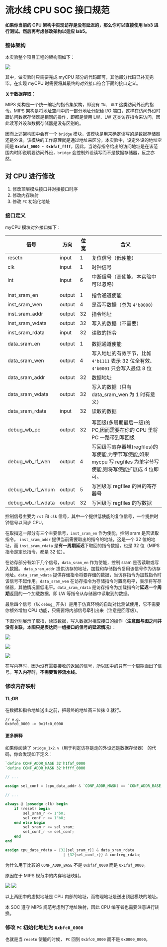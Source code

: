 # 流水线 CPU SOC 接口规范

**如果你当前的 CPU 架构中实现访存是没有延迟的，那么你可以直接使用 lab3 进行测试。然后再考虑修改架构以适应 lab5。**

### 整体架构
本实验整个项目工程的架构图如下：

![](./img/../../img/lab3/p1.png)

其中，做实验时只需要完成 myCPU 部分的代码即可，其他部分代码已补充完毕。在实现 myCPU 时需要将其最终的对外接口符合下面的接口定义。

**关于数据存取：**

MIPS 架构是一个统一编址的指令集架构，即没有 `IN`、 `OUT` 这类访问外设的指令。MIPS 架构是将地址空间中的一部分地址分配给 I/O 端口，这样在访问外设时跟访问数据存储器是相同的操作，即都是使用 LW、LW 这类访存指令来访问，因此读写外设和数据存储器是没有区别的。

因而上述架构图中会有一个 `bridge` 模块，该模块是用来确定读写的是数据存储器还是外设。该模块的工作原理就是通过地址来区分，本实验中，设定外设的地址空间是 **`0xbfaf_0000 ~ 0xbfaf_ffff`**，因此，当访存指令给出的访问地址是在该范围内时即说明要访问外设，`bridge` 会控制外设读写而不是数据存储器，反之亦然。 


## 对 CPU 进行修改

1. 修改顶层模块接口并对接接口时序
2. 修改内存映射
3. 修改 `PC` 初始化地址

### 接口定义

myCPU 模块对外接口如下：

| 信号              | 方向   | 位宽 | 含义                                                                                                              |
| -                 | -      | -    | -                                                                                                                 |
| resetn            | input  | 1    | 复位信号（低使能）                                                                                                |
| clk               | input  | 1    | 时钟信号                                                                                                          |
| int               | input  | 6    | 中断信号（高使能，本实验中可以忽略）                                                                              |
|                   |        |      |                                                                                                                   |
| inst_sram_en      | output | 1    | 指令通道使能                                                                                                      |
| inst_sram_wen     | output | 4    | 是否写数据（总为 `4'b0000`）                                                                                      |
| inst_sram_addr    | output | 32   | 指令地址                                                                                                          |
| inst_sram_wdata   | output | 32   | 写入的数据（不需要）                                                                                              |
| inst_sram_rdata   | input  | 32   | 读取的指令                                                                                                        |
|                   |        |      |                                                                                                                   |
| data_sram_en      | output | 1    | 数据通道使能                                                                                                      |
| data_sram_wen     | output | 4    | 写入地址的有效字节，比如 `4'b1111` 表示 32 位全有效、 `4'b0001` 只会写入最低 8 位                                 |
| data_sram_addr    | output | 32   | 数据地址                                                                                                          |
| data_sram_wdata   | output | 32   | 写入的数据（只有 data_sram_wen 为 1 时有意义）                                                                    |
| data_sram_rdata   | input  | 32   | 读取的数据                                                                                                        |
|                   |        |      |                                                                                                                   |
| debug_wb_pc       | output | 32   | 写回级(多周期最后一级)的 PC,因而需要在你的 CPU 里将 PC 一路带到写回级                                             |
| debug_wb_rf_wen   | output | 4    | 写回级写寄存器堆(regfiles)的写使能,为字节写使能,如果 mycpu 写 regfiles 为单字节写使能,则将写使能扩展成 4 位即可。 |
| debug_wb_rf_wnum  | output | 5    | 写回级写 regfiles 的目的寄存器号                                                                                  |
| debug_wb_rf_wdata | output | 32   | 写回级写 regfiles 的写数据                                                                                        |

控制信号主要为 `rst` 和 `clk` 信号，其中一个提供低使能的复位信号，一个提供时钟信号以同步 CPU。

在取指这一部分有三个主要信号，`inst_sram_en` 作为使能，控制 sram 是否读取指令。 `inst_sram_addr` 提供当前需要取出的指令的地址，这是一个 32 位的地址，而 `inst_sram_rdata` 是**有一周期延迟**下取回的指令数据，也是 32 位（MIPS 指令是定长指令，都是 32 位）。

在访存部分有如下几个信号，`data_sram_en` 作为使能，控制 sram 是否读取或写入数据。 `data_sram_addr` 提供访存的地址，加载和存储指令复用该信号作为访存地址。`data_sram_wdata` 提供存储指令将要存储的数据，当访存指令为加载指令时该信号不起作用。`data_sram_wen` 在访存指令为存储指令时置高电平，表示将写存储器，其他情况置低电平。`data_sram_rdata` 是访存指令为加载指令时**延迟一个周期**返回的一个加载数据，即 LW 等指令从存储器中读取到的数据。

最后四个信号（以 `debug_` 开头）是用于仿真环境的自动对比测试使用，它不需要你额外增加 CPU 功能，只需要将内部信号牵引出来（注意是回写级）。

下图分别展示了取指，读取数据，写入数据对相应接口的操作（**注意图与图之间并没有关联，本图只是表达同一组接口的信号的延迟情况**）：

![](../img/lab5/read_inst.svg)

![](../img/lab5/read_data.svg)

![](../img/lab5/write_data.svg)

在写内存时，因为没有需要接收的返回的信号，所以图中的只有一个周期画出了信号。**写入内存时，不需要暂停流水线。**

### 修改内存映射

#### TL;DR

在数据和指令地址送出之前，把最终的地址高三位抹 0 就行。

```
// e.g.
0xbfc0_0000 -> 0x1fc0_0000
```


#### 更多解释

如果你阅读了 `bridge_1x2.v`（用于判定访存是走的外设还是数据存储器） 的代码，你会发现如下定义：

```verilog
`define CONF_ADDR_BASE 32'h1faf_0000
`define CONF_ADDR_MASK 32'hffff_0000

// ...

assign sel_conf = (cpu_data_addr & `CONF_ADDR_MASK) == `CONF_ADDR_BASE;

// ...

always @ (posedge clk) begin
    if (reset) begin
        sel_sram_r <= 1'b0;
        sel_conf_r <= 1'b0;
    end else begin
        sel_sram_r <= sel_sram;
        sel_conf_r <= sel_conf;
    end
end

assign cpu_data_rdata = {32{sel_sram_r}} & data_sram_rdata
                          | {32{sel_conf_r}} & confreg_rdata;
```


为什么用于比较的 `CONF_ADDR_BASE` 不是 `0xbfaf_0000` 而是 `0x1faf_0000`。

原因在于 MIPS 规范中的内存地址映射。

![](../img/lab5/2020-09-22-seg-map.png)
![](../img/lab5/2020-09-22-seg-map-zh.png)

以上两图中的虚拟地址是 CPU 内部的地址，而物理地址是送出顶层模块的地址。

本 SOC 遵守 MIPS 规范考虑到了地址映射，因此 CPU 编写者也需要注意进行转换。

### 修改 `PC` 初始化地址为 `0xbfc0_0000`

也就是当 `resetn` 使能的时候， `PC` 回到 `0xbfc0_0000` 而不是 `0x0000_0000`。
